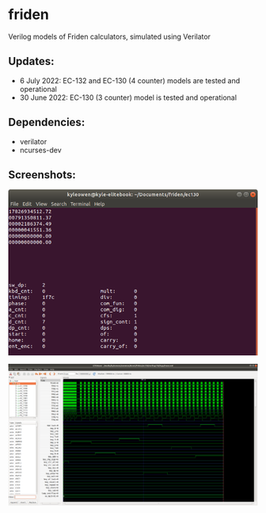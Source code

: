 # friden
Verilog models of Friden calculators, simulated using Verilator

## Updates:
 - 6 July 2022: EC-132 and EC-130 (4 counter) models are tested and operational
 - 30 June 2022: EC-130 (3 counter) model is tested and operational

## Dependencies:  
 - verilator  
 - ncurses-dev  

## Screenshots:  
![EC-130 interactive simulator](ec130/ec130_interactive.png)

![EC-130 trace in GTKwave](ec130/ec130_trace.png)


